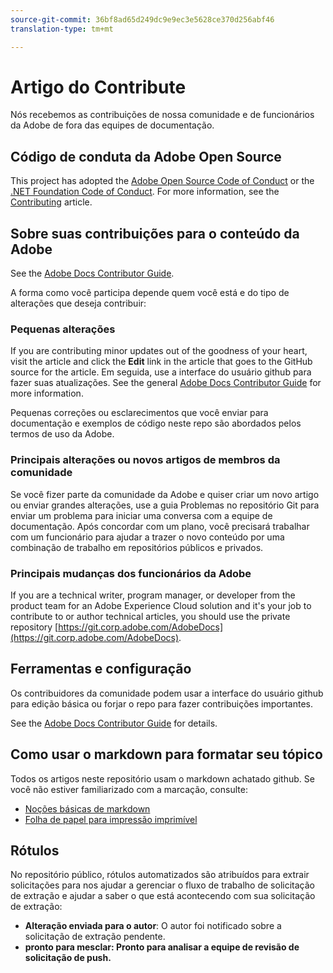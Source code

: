 ```yaml
---
source-git-commit: 36bf8ad65d249dc9e9ec3e5628ce370d256abf46
translation-type: tm+mt

---
```

# Artigo do Contribute

Nós recebemos as contribuições de nossa comunidade e de funcionários da Adobe de fora das equipes de documentação.

## Código de conduta da Adobe Open Source

This project has adopted the [Adobe Open Source Code of Conduct](code-of-conduct.md) or the [.NET Foundation Code of Conduct](https://dotnetfoundation.org/code-of-conduct). For more information, see the [Contributing](contributing.md) article.

## Sobre suas contribuições para o conteúdo da Adobe

See the [Adobe Docs Contributor Guide](https://docs.adobe.com/content/help/en/contributor/contributor-guide/introduction.html).

A forma como você participa depende quem você está e do tipo de alterações que deseja contribuir:

### Pequenas alterações

If you are contributing minor updates out of the goodness of your heart, visit the article and click the **Edit** link in the article that goes to the GitHub source for the article. Em seguida, use a interface do usuário github para fazer suas atualizações. See the general [Adobe Docs Contributor Guide](https://docs.adobe.com/content/help/en/contributor/contributor-guide/introduction.html) for more information.

Pequenas correções ou esclarecimentos que você enviar para documentação e exemplos de código neste repo são abordados pelos termos de uso da Adobe.

### Principais alterações ou novos artigos de membros da comunidade

Se você fizer parte da comunidade da Adobe e quiser criar um novo artigo ou enviar grandes alterações, use a guia Problemas no repositório Git para enviar um problema para iniciar uma conversa com a equipe de documentação. Após concordar com um plano, você precisará trabalhar com um funcionário para ajudar a trazer o novo conteúdo por uma combinação de trabalho em repositórios públicos e privados.

<!--
If you submit a pull request with significant changes to documentation and code examples, you'll see a message in the pull request asking you to submit an online contribution license agreement (CLA). We need you to complete the online form before we can review your pull request.
-->

### Principais mudanças dos funcionários da Adobe

If you are a technical writer, program manager, or developer from the product team for an Adobe Experience Cloud solution and it's your job to contribute to or author technical articles, you should use the private repository [https://git.corp.adobe.com/AdobeDocs](https://git.corp.adobe.com/AdobeDocs). <!--Employees from other parts of the Adobe world should use the public repo for minor updates.-->

## Ferramentas e configuração

Os contribuidores da comunidade podem usar a interface do usuário github para edição básica ou forjar o repo para fazer contribuições importantes.

See the [Adobe Docs Contributor Guide](https://docs.adobe.com/content/help/en/contributor/contributor-guide/introduction.html) for details.

## Como usar o markdown para formatar seu tópico

Todos os artigos neste repositório usam o markdown achatado github. Se você não estiver familiarizado com a marcação, consulte:

* [Noções básicas de markdown](https://help.github.com/articles/markdown-basics/)
* [Folha de papel para impressão imprimível](https://guides.github.com/pdfs/markdown-cheatsheet-online.pdf)

## Rótulos

No repositório público, rótulos automatizados são atribuídos para extrair solicitações para nos ajudar a gerenciar o fluxo de trabalho de solicitação de extração e ajudar a saber o que está acontecendo com sua solicitação de extração:

* **Alteração enviada para o autor**: O autor foi notificado sobre a solicitação de extração pendente.
* **pronto para mesclar: Pronto para analisar a equipe de revisão de solicitação de push.**


